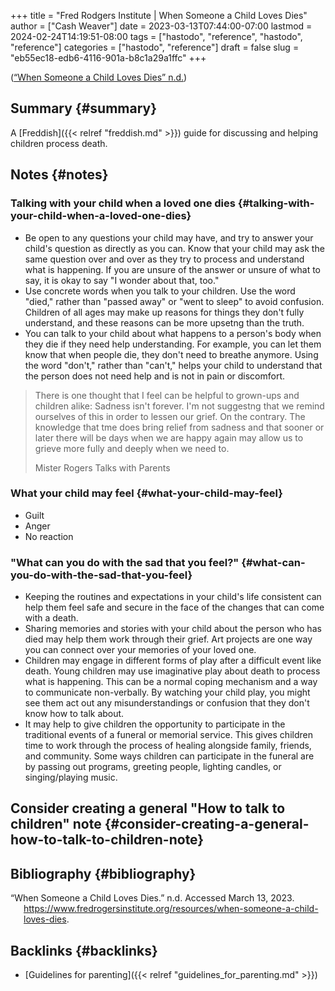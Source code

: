 +++
title = "Fred Rodgers Institute | When Someone a Child Loves Dies"
author = ["Cash Weaver"]
date = 2023-03-13T07:44:00-07:00
lastmod = 2024-02-24T14:19:51-08:00
tags = ["hastodo", "reference", "hastodo", "reference"]
categories = ["hastodo", "reference"]
draft = false
slug = "eb55ec18-edb6-4116-901a-b8c1a29a1ffc"
+++

(<a href="#citeproc_bib_item_1">“When Someone a Child Loves Dies” n.d.</a>)


## Summary {#summary}

A [Freddish]({{< relref "freddish.md" >}}) guide for discussing and helping children process death.


## Notes {#notes}


### Talking with your child when a loved one dies {#talking-with-your-child-when-a-loved-one-dies}

-   Be open to any questions your child may have, and try to answer your child's question as directly as you can. Know that your child may ask the same question over and over as they try to process and understand what is happening. If you are unsure of the answer or unsure of what to say, it is okay to say "I wonder about that, too."
-   Use concrete words when you talk to your children. Use the word "died," rather than "passed away" or "went to sleep" to avoid confusion. Children of all ages may make up reasons for things they don't fully understand, and these reasons can be more upsetng than the truth.
-   You can talk to your child about what happens to a person's body when they die if they need help understanding. For example, you can let them know that when people die, they don't need to breathe anymore. Using the word "don't," rather than "can't," helps your child to understand that the person does not need help and is not in pain or discomfort.

> There is one thought that I feel can be helpful to grown-ups and children alike: Sadness isn't forever. I'm not suggestng that we remind ourselves of this in order to lessen our grief. On the contrary. The knowledge that tme does bring relief from sadness and that sooner or later there will be days when we are happy again may allow us to grieve more fully and deeply when we need to.
>
> Mister Rogers Talks with Parents


### What your child may feel {#what-your-child-may-feel}

-   Guilt
-   Anger
-   No reaction


### "What can you do with the sad that you feel?" {#what-can-you-do-with-the-sad-that-you-feel}

-   Keeping the routines and expectations in your child's life consistent can help them feel safe and secure in the face of the changes that can come with a death.
-   Sharing memories and stories with your child about the person who has died may help them work through their grief. Art projects are one way you can connect over your memories of your loved one.
-   Children may engage in different forms of play after a difficult event like death. Young children may use imaginative play about death to process what is happening. This can be a normal coping mechanism and a way to communicate non-verbally. By watching your child play, you might see them act out any misunderstandings or confusion that they don't know how to talk about.
-   It may help to give children the opportunity to participate in the traditional events of a funeral or memorial service. This gives children time to work through the process of healing alongside family, friends, and community. Some ways children can participate in the funeral are by passing out programs, greeting people, lighting candles, or singing/playing music.


## Consider creating a general "How to talk to children" note {#consider-creating-a-general-how-to-talk-to-children-note}


## Bibliography {#bibliography}

<style>.csl-entry{text-indent: -1.5em; margin-left: 1.5em;}</style><div class="csl-bib-body">
  <div class="csl-entry"><a id="citeproc_bib_item_1"></a>“When Someone a Child Loves Dies.” n.d. Accessed March 13, 2023. <a href="https://www.fredrogersinstitute.org/resources/when-someone-a-child-loves-dies">https://www.fredrogersinstitute.org/resources/when-someone-a-child-loves-dies</a>.</div>
</div>


## Backlinks {#backlinks}

-   [Guidelines for parenting]({{< relref "guidelines_for_parenting.md" >}})
